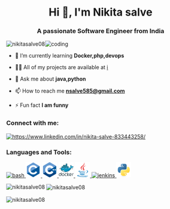 <h1 align="center">Hi 👋, I'm Nikita salve</h1>
<h3 align="center">A passionate Software Engineer from India</h3>
<img align="right" alt="coding" width="400" src="https://media.tenor.com/IF2JdxzmyN4AAAAi/coding-girl.gif"
<p align="left"> <img src="https://komarev.com/ghpvc/?username=nikitasalve08&label=Profile%20views&color=0e75b6&style=flat" alt="nikitasalve08" /> </p>

- 🌱 I’m currently learning **Docker,php,devops**

- 👨‍💻 All of my projects are available at [i](i)

- 💬 Ask me about **java,python**

- 📫 How to reach me **nsalve585@gmail.com**

- ⚡ Fun fact **I am funny**

<h3 align="left">Connect with me:</h3>
<p align="left">
<a href="https://linkedin.com/in/https://www.linkedin.com/in/nikita-salve-833443258/" target="blank"><img align="center" src="https://raw.githubusercontent.com/rahuldkjain/github-profile-readme-generator/master/src/images/icons/Social/linked-in-alt.svg" alt="https://www.linkedin.com/in/nikita-salve-833443258/" height="30" width="40" /></a>
</p>

<h3 align="left">Languages and Tools:</h3>
<p align="left"> <a href="https://www.gnu.org/software/bash/" target="_blank" rel="noreferrer"> <img src="https://www.vectorlogo.zone/logos/gnu_bash/gnu_bash-icon.svg" alt="bash" width="40" height="40"/> </a> <a href="https://www.cprogramming.com/" target="_blank" rel="noreferrer"> <img src="https://raw.githubusercontent.com/devicons/devicon/master/icons/c/c-original.svg" alt="c" width="40" height="40"/> </a> <a href="https://www.w3schools.com/cpp/" target="_blank" rel="noreferrer"> <img src="https://raw.githubusercontent.com/devicons/devicon/master/icons/cplusplus/cplusplus-original.svg" alt="cplusplus" width="40" height="40"/> </a> <a href="https://www.docker.com/" target="_blank" rel="noreferrer"> <img src="https://raw.githubusercontent.com/devicons/devicon/master/icons/docker/docker-original-wordmark.svg" alt="docker" width="40" height="40"/> </a> <a href="https://www.java.com" target="_blank" rel="noreferrer"> <img src="https://raw.githubusercontent.com/devicons/devicon/master/icons/java/java-original.svg" alt="java" width="40" height="40"/> </a> <a href="https://www.jenkins.io" target="_blank" rel="noreferrer"> <img src="https://www.vectorlogo.zone/logos/jenkins/jenkins-icon.svg" alt="jenkins" width="40" height="40"/> </a> <a href="https://www.python.org" target="_blank" rel="noreferrer"> <img src="https://raw.githubusercontent.com/devicons/devicon/master/icons/python/python-original.svg" alt="python" width="40" height="40"/> </a> </p>

<p><img align="left" src="https://github-readme-stats.vercel.app/api/top-langs?username=nikitasalve08&show_icons=true&locale=en&layout=compact" alt="nikitasalve08" /></p>

<p>&nbsp;<img align="center" src="https://github-readme-stats.vercel.app/api?username=nikitasalve08&show_icons=true&locale=en" alt="nikitasalve08" /></p>

<p><img align="center" src="https://github-readme-streak-stats.herokuapp.com/?user=nikitasalve08&" alt="nikitasalve08" /></p>

